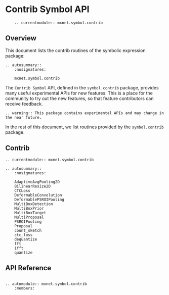 # Contrib Symbol API

```eval_rst
    .. currentmodule:: mxnet.symbol.contrib
```

## Overview

This document lists the contrib routines of the symbolic expression package:

```eval_rst
.. autosummary::
    :nosignatures:

    mxnet.symbol.contrib
```

The `Contrib Symbol` API, defined in the `symbol.contrib` package, provides
many useful experimental APIs for new features.
This is a place for the community to try out the new features,
so that feature contributors can receive feedback.

```eval_rst
.. warning:: This package contains experimental APIs and may change in the near future.
```

In the rest of this document, we list routines provided by the `symbol.contrib` package.

## Contrib

```eval_rst
.. currentmodule:: mxnet.symbol.contrib

.. autosummary::
    :nosignatures:

    AdaptiveAvgPooling2D
    BilinearResize2D
    CTCLoss
    DeformableConvolution
    DeformablePSROIPooling
    MultiBoxDetection
    MultiBoxPrior
    MultiBoxTarget
    MultiProposal
    PSROIPooling
    Proposal
    count_sketch
    ctc_loss
    dequantize
    fft
    ifft
    quantize
```

## API Reference

<script type="text/javascript" src='../../../_static/js/auto_module_index.js'></script>

```eval_rst

.. automodule:: mxnet.symbol.contrib
    :members:

```

<script>auto_index("api-reference");</script>
